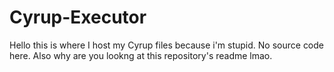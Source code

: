 # Cyrup-Executor

Hello this is where I host my Cyrup files because i'm stupid. No source code here. Also why are you lookng at this repository's readme lmao.
